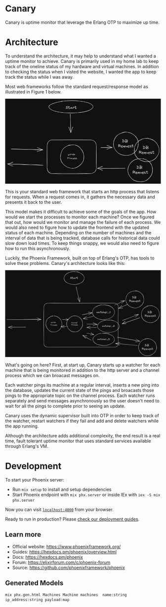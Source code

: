 # Canary

Canary is uptime monitor that leverage the Erlang OTP to maximize up time.  

# Architecture

To understand the architecture, it may help to understand what I wanted a uptime monitor to achieve. Canary is primarily used in my home lab to keep track of the oneline status of my hardware and virtual machines. In addition to checking the status when I visted the website, I wanted the app to keep track the status while I was away.

Most web frameworks follow the standard request/response model as illustrated in Figure 1 below.

![Standard HTTP request/response model](canary_architecture_std.png "Figure 1")


This is your standard web framework that starts an http process that listens for requests. When a request comes in, it gathers the necessary data and presents it back to the user. 

This model makes it difficult to achieve some of the goals of the app. How would we start the processes to monitor each machine? Once we figured that out, how would we monitor and manage the failure of each process. We would also need to figure how to update the frontend with the updated status of each machine. Depending on the number of machines and the interval of data that is being tracked, database calls for historical data could slow down load times. To keep things snappy, we would also need to figure how to run this asynchronously.

Luckily, the Phoenix Framework, built on top of Erlang's OTP, has tools to solve these problems. Canary's architecture looks like this:

![Canary Architecture](canary_architecture_phx.png "Figure 2")

What's going on here? First, at start up, Canary starts up a watcher for each machine that is being monitored in addition to the http server and a channel process which we can broacast messages on.

Each watcher pings its machine at a regular interval, inserts a new ping into the database, updates the current state of the pings and broacasts those pings to the appropriate topic on the channel process. Each watcher runs separately and send messages asynchronously so the user doesn't need to wait for all the pings to complete prior to seeing an update.

Canary uses the dynamic supervisor built into OTP in order to keep track of the watcher, restart watchers if they fail and add and delete watchers while the app running. 

Although the architecture adds additional complexity, the end result is a real time, fault tolerant
uptime monitor that uses standard services available through Erlang's VM. 

# Development

To start your Phoenix server:

  * Run `mix setup` to install and setup dependencies
  * Start Phoenix endpoint with `mix phx.server` or inside IEx with `iex -S mix phx.server`

Now you can visit [`localhost:4000`](http://localhost:4000) from your browser.

Ready to run in production? Please [check our deployment guides](https://hexdocs.pm/phoenix/deployment.html).

## Learn more

  * Official website: https://www.phoenixframework.org/
  * Guides: https://hexdocs.pm/phoenix/overview.html
  * Docs: https://hexdocs.pm/phoenix
  * Forum: https://elixirforum.com/c/phoenix-forum
  * Source: https://github.com/phoenixframework/phoenix

## Generated Models

```
mix phx.gen.html Machines Machine machines  name:string ip_address:string payload:map
```
